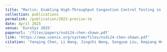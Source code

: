 ```yaml
---
title: "Marlin: Enabling High-Throughput Congestion Control Testing in Large-Scale Networks"
collection: publications
permalink: /publication/2023-precise-te
date: April 2025
venue: 'EuroSys 2025'
paperurl: '/files/papers/nsdi24-chen-shawn.pdf'
link: 'https://www.usenix.org/system/files/nsdi24-chen-shawn.pdf'
citation: 'Yanqing Chen, Li Wang, Jingzhi Wang, Songyue Liu, Keqiang He, Jian Wang, Xiaoliang Wang, Wanchun Dou, Guihai Chen, Chen Tian'
---
```

